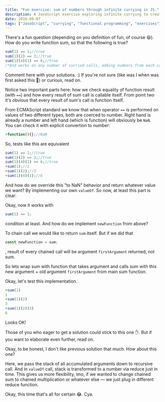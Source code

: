 ```yaml
---
title: "Fun exercise: sum of numbers through infinite currying in JS."
description: A JavaScript exercise exploring infinite currying to create a function that sums numbers through chained calls.
date: 2016-09-07
tags: ["JavaScript", "currying", "functional programming", "exercises"]
---
```


There's a fun question (depending on you definition of fun, of course 😆). How do you write function sum, so that the following is true?

```javascript
sum(1) == 1;//true
sum(1)(2) == 3;//true
sum(1)(4)(1) == 6;//true
/*And works on any number of curried calls, adding numbers from each call.*/
```

Comment here with your solutions. :) If you're not sure (like was I when was first asked this 🤔) or curious, read on.

Notice two important parts here: how we check equality of function result (with `==`) and how every result of sum call is callable itself. From point two it's obvious that every result of sum's call is function itself.

From ECMAScript standard we know that when operator `==` is performed on values of two different types, both are coerced to number. Right hand is already a number and left hand (which is function) will obviously be `NaN`. You can check it with explicit convertion to number:

```javascript
+function(){};//NaN 
```

So, tests like this are equivalent

```javascript
sum(1) == 1;//true
sum(1)(2) == 3;//true
sum(1)(4)(1) == 6;//true
+sum(1);//1
+sum(1)(2);//3
+sum(1)(4)(1);//6
```

And how do we override this "to NaN" behavior and return whatever value we want? By implementing our own `valueOf`. So now, at least this part is clear:

<script src="https://gist.github.com/alexeykomov/d6d6989865aa6676650f5547692a130d.js?file=sum-by-currying-blog-1.js"></script>

Okay, now it works with

```javascript
sum(1) == 1; 
```

condition at least. And how do we implement `newFunction` from above?

To chain call we would like to return `sum` itself. But if we did that

```javascript
const newFunction = sum;
```

, result of every chained call will be argument `firstArgument` returned, not sum.

So lets wrap sum with function that takes argument and calls sum with this new argument + old argument `firstArgument` from main sum function.

<script src="https://gist.github.com/alexeykomov/e6e5120858405daf6c64ee95ac11fec0.js?file=sum-by-currying-blog-2.js"></script>

Okay, let's test this implementation.

```javascript
+sum(1)
1
+sum(1)(2)
3
+sum(1)(2)(3)
6
```

Looks OK!

Those of you who eager to get a solution could stick to this one ✋. But if you want to elaborate even further, read on.

Okay, to be honest, I don't like previous solution that much. How about this one?

<script src="https://gist.github.com/alexeykomov/7ce0d67813e602e5a4d45adcba28f508.js?file=sum-by-currying-stack.js"></script>

Here, we pass the stack of all accumulated arguments down to recursive call. And in `valueOf` call, stack is transformed to a number via reduce just in time. This gives us more flexibility, imo, if we wanted to change chained sum to chained multiplication or whatever else — we just plug in different reduce function.

Okay, this time that's all for certain 😂. Cya.